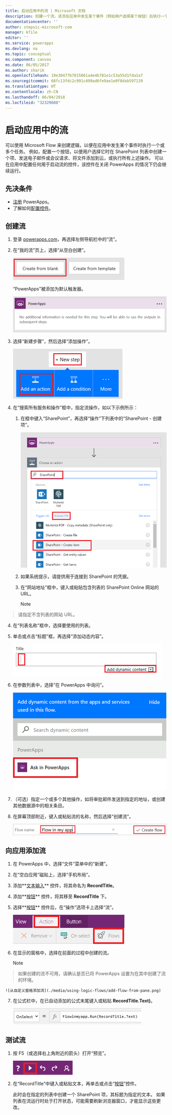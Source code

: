 ```yaml
---
title: 启动应用中的流 | Microsoft 文档
description: 创建一个流，该流在应用中发生某个事件（例如用户选择某个按钮）后执行一个或多个任务。
documentationcenter: ''
author: stepsic-microsoft-com
manager: kfile
editor: ''
ms.service: powerapps
ms.devlang: na
ms.topic: conceptual
ms.component: canvas
ms.date: 06/05/2017
ms.author: sharik
ms.openlocfilehash: 19e30477b7015061a4e4b781e1c53a55d1fda1a7
ms.sourcegitcommit: 68fc13fdc2c991c499ad6fe9ae1e0f8dab597139
ms.translationtype: HT
ms.contentlocale: zh-CN
ms.lasthandoff: 06/04/2018
ms.locfileid: "32329608"
---
```

# <a name="start-a-flow-in-an-app"></a>启动应用中的流
可以使用 Microsoft Flow 来创建逻辑，以便在应用中发生某个事件时执行一个或多个任务。 例如，配置一个按钮，以便用户选择它时在 SharePoint 列表中创建一个项、发送电子邮件或会议请求、将文件添加到云，或执行所有上述操作。 可以在应用中配置任何用于启动流的控件，该控件在关闭 PowerApps 的情况下仍会继续运行。

## <a name="prerequisites"></a>先决条件

* [注册](../signup-for-powerapps.md) PowerApps。
* 了解如何[配置控件](add-configure-controls.md)。

## <a name="create-a-flow"></a>创建流
1. 登录 [powerapps.com](http://web.powerapps.com)，再选择左侧导航栏中的“流”。

2. 在“我的流”页上，选择“从空白创建”。

    ![用于在不使用模板的情况下创建流的选项](./media/using-logic-flows/create-from-blank.png)

    “PowerApps”被添加为默认触发器。

    ![PowerApps 被添加为启动流的触发器](./media/using-logic-flows/set-trigger.png)

3. 选择“新建步骤”，然后选择“添加操作”。

    ![用于添加操作的选项](./media/using-logic-flows/add-action.png)

4. 在“搜索所有服务和操作”框中，指定流操作，如以下示例所示：

   1. 在框中键入“SharePoint”，再选择“操作”下列表中的“SharePoint - 创建项”。

       ![用于创建 SharePoint 项的选项](./media/using-logic-flows/create-sharepoint-item.png)

   2. 如果系统提示，请提供用于连接到 SharePoint 的凭据。

   3. 在“网站地址”框中，键入或粘贴包含列表的 SharePoint Online 网站的 URL。

       > [!NOTE]
> 请指定不含列表的网站 URL。

   4. 在“列表名称”框中，选择要使用的列表。

   5. 单击或点击“标题”框，再选择“添加动态内容”。

       ![将“在 PowerApps 中询问”参数添加到“标题”字段](./media/using-logic-flows/ask-in-powerapps.png)

   6. 在参数列表中，选择“在 PowerApps 中询问”。

       ![添加参数](./media/using-logic-flows/add-parameter.png)

5. （可选）指定一个或多个其他操作，如将审批邮件发送到指定的地址，或创建其他数据源中的相关条目。

6. 在屏幕顶部附近，键入或粘贴流的名称，然后选择“创建流”。

    ![命名并保存流](./media/using-logic-flows/name-flow.png)

## <a name="add-a-flow-to-an-app"></a>向应用添加流
1. 在 PowerApps 中，选择“文件”菜单中的“新建”。

2. 在“空白应用”磁贴上，选择“手机布局”。

3. 添加**[文本输入](controls/control-text-input.md)** 控件，将其命名为 **RecordTitle**。

4. 添加**[按钮](controls/control-button.md)** 控件，将其移至 **RecordTitle** 下。

5. 选择**[按钮](controls/control-button.md)** 控件后，在“操作”选项卡上选择“流”。

    ![“操作”选项卡上的“流”选项](./media/using-logic-flows/action-tab.png)

6. 在显示的窗格中，选择在前面的过程中创建的流。

    > [!NOTE]
> 如果创建的流不可用，请确认是否已将 PowerApps 设置为在其中创建了流的环境。

    ![从自定义窗格添加流](./media/using-logic-flows/add-flow-from-pane.png)

7. 在公式栏中，在已自动添加的公式末尾键入或粘贴 **RecordTitle.Text)**。

    ![包含流的 OnSelect 属性](./media/using-logic-flows/onselect-with-flow.png)

## <a name="test-the-flow"></a>测试流
1. 按 F5（或选择右上角附近的箭头）打开“预览”。

    ![包含流的 OnSelect 属性](./media/using-logic-flows/open-preview.png)

2. 在“RecordTitle”中键入或粘贴文本，再单击或点击“[按钮](controls/control-button.md)”控件。

    此时会在指定的列表中创建一个 SharePoint 项，其标题为指定的文本。 如果列表在流运行时处于打开状态，可能需要刷新浏览器窗口，才能显示这些更改。
